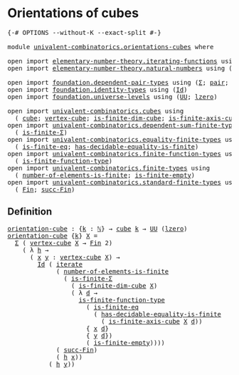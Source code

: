 # Orientations of cubes

<pre class="Agda"><a id="34" class="Symbol">{-#</a> <a id="38" class="Keyword">OPTIONS</a> <a id="46" class="Pragma">--without-K</a> <a id="58" class="Pragma">--exact-split</a> <a id="72" class="Symbol">#-}</a>

<a id="77" class="Keyword">module</a> <a id="84" href="univalent-combinatorics.orientations-cubes.html" class="Module">univalent-combinatorics.orientations-cubes</a> <a id="127" class="Keyword">where</a>

<a id="134" class="Keyword">open</a> <a id="139" class="Keyword">import</a> <a id="146" href="elementary-number-theory.iterating-functions.html" class="Module">elementary-number-theory.iterating-functions</a> <a id="191" class="Keyword">using</a> <a id="197" class="Symbol">(</a><a id="198" href="elementary-number-theory.iterating-functions.html#869" class="Function">iterate</a><a id="205" class="Symbol">)</a>
<a id="207" class="Keyword">open</a> <a id="212" class="Keyword">import</a> <a id="219" href="elementary-number-theory.natural-numbers.html" class="Module">elementary-number-theory.natural-numbers</a> <a id="260" class="Keyword">using</a> <a id="266" class="Symbol">(</a><a id="267" href="elementary-number-theory.natural-numbers.html#1444" class="Datatype">ℕ</a><a id="268" class="Symbol">;</a> <a id="270" href="elementary-number-theory.natural-numbers.html#1465" class="InductiveConstructor">zero-ℕ</a><a id="276" class="Symbol">;</a> <a id="278" href="elementary-number-theory.natural-numbers.html#1478" class="InductiveConstructor">succ-ℕ</a><a id="284" class="Symbol">)</a>

<a id="287" class="Keyword">open</a> <a id="292" class="Keyword">import</a> <a id="299" href="foundation.dependent-pair-types.html" class="Module">foundation.dependent-pair-types</a> <a id="331" class="Keyword">using</a> <a id="337" class="Symbol">(</a><a id="338" href="foundation-core.dependent-pair-types.html#502" class="Record">Σ</a><a id="339" class="Symbol">;</a> <a id="341" href="foundation-core.dependent-pair-types.html#575" class="InductiveConstructor">pair</a><a id="345" class="Symbol">;</a> <a id="347" href="foundation-core.dependent-pair-types.html#592" class="Field">pr1</a><a id="350" class="Symbol">;</a> <a id="352" href="foundation-core.dependent-pair-types.html#604" class="Field">pr2</a><a id="355" class="Symbol">)</a>
<a id="357" class="Keyword">open</a> <a id="362" class="Keyword">import</a> <a id="369" href="foundation.identity-types.html" class="Module">foundation.identity-types</a> <a id="395" class="Keyword">using</a> <a id="401" class="Symbol">(</a><a id="402" href="foundation-core.identity-types.html#641" class="Datatype">Id</a><a id="404" class="Symbol">)</a>
<a id="406" class="Keyword">open</a> <a id="411" class="Keyword">import</a> <a id="418" href="foundation.universe-levels.html" class="Module">foundation.universe-levels</a> <a id="445" class="Keyword">using</a> <a id="451" class="Symbol">(</a><a id="452" href="foundation-core.universe-levels.html#222" class="Primitive">UU</a><a id="454" class="Symbol">;</a> <a id="456" href="Agda.Primitive.html#764" class="Primitive">lzero</a><a id="461" class="Symbol">)</a>

<a id="464" class="Keyword">open</a> <a id="469" class="Keyword">import</a> <a id="476" href="univalent-combinatorics.cubes.html" class="Module">univalent-combinatorics.cubes</a> <a id="506" class="Keyword">using</a>
  <a id="514" class="Symbol">(</a> <a id="516" href="univalent-combinatorics.cubes.html#702" class="Function">cube</a><a id="520" class="Symbol">;</a> <a id="522" href="univalent-combinatorics.cubes.html#2189" class="Function">vertex-cube</a><a id="533" class="Symbol">;</a> <a id="535" href="univalent-combinatorics.cubes.html#1257" class="Function">is-finite-dim-cube</a><a id="553" class="Symbol">;</a> <a id="555" href="univalent-combinatorics.cubes.html#1977" class="Function">is-finite-axis-cube</a><a id="574" class="Symbol">)</a>
<a id="576" class="Keyword">open</a> <a id="581" class="Keyword">import</a> <a id="588" href="univalent-combinatorics.dependent-sum-finite-types.html" class="Module">univalent-combinatorics.dependent-sum-finite-types</a> <a id="639" class="Keyword">using</a>
  <a id="647" class="Symbol">(</a> <a id="649" href="univalent-combinatorics.dependent-sum-finite-types.html#2472" class="Function">is-finite-Σ</a><a id="660" class="Symbol">)</a>
<a id="662" class="Keyword">open</a> <a id="667" class="Keyword">import</a> <a id="674" href="univalent-combinatorics.equality-finite-types.html" class="Module">univalent-combinatorics.equality-finite-types</a> <a id="720" class="Keyword">using</a>
  <a id="728" class="Symbol">(</a> <a id="730" href="univalent-combinatorics.equality-finite-types.html#3302" class="Function">is-finite-eq</a><a id="742" class="Symbol">;</a> <a id="744" href="univalent-combinatorics.equality-finite-types.html#1960" class="Function">has-decidable-equality-is-finite</a><a id="776" class="Symbol">)</a>
<a id="778" class="Keyword">open</a> <a id="783" class="Keyword">import</a> <a id="790" href="univalent-combinatorics.finite-function-types.html" class="Module">univalent-combinatorics.finite-function-types</a> <a id="836" class="Keyword">using</a>
  <a id="844" class="Symbol">(</a> <a id="846" href="univalent-combinatorics.finite-function-types.html#810" class="Function">is-finite-function-type</a><a id="869" class="Symbol">)</a>
<a id="871" class="Keyword">open</a> <a id="876" class="Keyword">import</a> <a id="883" href="univalent-combinatorics.finite-types.html" class="Module">univalent-combinatorics.finite-types</a> <a id="920" class="Keyword">using</a>
  <a id="928" class="Symbol">(</a> <a id="930" href="univalent-combinatorics.finite-types.html#12115" class="Function">number-of-elements-is-finite</a><a id="958" class="Symbol">;</a> <a id="960" href="univalent-combinatorics.finite-types.html#6952" class="Function">is-finite-empty</a><a id="975" class="Symbol">)</a>
<a id="977" class="Keyword">open</a> <a id="982" class="Keyword">import</a> <a id="989" href="univalent-combinatorics.standard-finite-types.html" class="Module">univalent-combinatorics.standard-finite-types</a> <a id="1035" class="Keyword">using</a>
  <a id="1043" class="Symbol">(</a> <a id="1045" href="univalent-combinatorics.standard-finite-types.html#2072" class="Function">Fin</a><a id="1048" class="Symbol">;</a> <a id="1050" href="univalent-combinatorics.standard-finite-types.html#7591" class="Function">succ-Fin</a><a id="1058" class="Symbol">)</a>
</pre>
## Definition

<pre class="Agda"><a id="orientation-cube"></a><a id="1088" href="univalent-combinatorics.orientations-cubes.html#1088" class="Function">orientation-cube</a> <a id="1105" class="Symbol">:</a> <a id="1107" class="Symbol">{</a><a id="1108" href="univalent-combinatorics.orientations-cubes.html#1108" class="Bound">k</a> <a id="1110" class="Symbol">:</a> <a id="1112" href="elementary-number-theory.natural-numbers.html#1444" class="Datatype">ℕ</a><a id="1113" class="Symbol">}</a> <a id="1115" class="Symbol">→</a> <a id="1117" href="univalent-combinatorics.cubes.html#702" class="Function">cube</a> <a id="1122" href="univalent-combinatorics.orientations-cubes.html#1108" class="Bound">k</a> <a id="1124" class="Symbol">→</a> <a id="1126" href="foundation-core.universe-levels.html#222" class="Primitive">UU</a> <a id="1129" class="Symbol">(</a><a id="1130" href="Agda.Primitive.html#764" class="Primitive">lzero</a><a id="1135" class="Symbol">)</a>
<a id="1137" href="univalent-combinatorics.orientations-cubes.html#1088" class="Function">orientation-cube</a> <a id="1154" class="Symbol">{</a><a id="1155" href="univalent-combinatorics.orientations-cubes.html#1155" class="Bound">k</a><a id="1156" class="Symbol">}</a> <a id="1158" href="univalent-combinatorics.orientations-cubes.html#1158" class="Bound">X</a> <a id="1160" class="Symbol">=</a>
  <a id="1164" href="foundation-core.dependent-pair-types.html#502" class="Record">Σ</a> <a id="1166" class="Symbol">(</a> <a id="1168" href="univalent-combinatorics.cubes.html#2189" class="Function">vertex-cube</a> <a id="1180" href="univalent-combinatorics.orientations-cubes.html#1158" class="Bound">X</a> <a id="1182" class="Symbol">→</a> <a id="1184" href="univalent-combinatorics.standard-finite-types.html#2072" class="Function">Fin</a> <a id="1188" class="Number">2</a><a id="1189" class="Symbol">)</a>
    <a id="1195" class="Symbol">(</a> <a id="1197" class="Symbol">λ</a> <a id="1199" href="univalent-combinatorics.orientations-cubes.html#1199" class="Bound">h</a> <a id="1201" class="Symbol">→</a>
      <a id="1209" class="Symbol">(</a> <a id="1211" href="univalent-combinatorics.orientations-cubes.html#1211" class="Bound">x</a> <a id="1213" href="univalent-combinatorics.orientations-cubes.html#1213" class="Bound">y</a> <a id="1215" class="Symbol">:</a> <a id="1217" href="univalent-combinatorics.cubes.html#2189" class="Function">vertex-cube</a> <a id="1229" href="univalent-combinatorics.orientations-cubes.html#1158" class="Bound">X</a><a id="1230" class="Symbol">)</a> <a id="1232" class="Symbol">→</a>
        <a id="1242" href="foundation-core.identity-types.html#641" class="Datatype">Id</a> <a id="1245" class="Symbol">(</a> <a id="1247" href="elementary-number-theory.iterating-functions.html#869" class="Function">iterate</a>
             <a id="1268" class="Symbol">(</a> <a id="1270" href="univalent-combinatorics.finite-types.html#12115" class="Function">number-of-elements-is-finite</a>
               <a id="1314" class="Symbol">(</a> <a id="1316" href="univalent-combinatorics.dependent-sum-finite-types.html#2472" class="Function">is-finite-Σ</a>
                 <a id="1345" class="Symbol">(</a> <a id="1347" href="univalent-combinatorics.cubes.html#1257" class="Function">is-finite-dim-cube</a> <a id="1366" href="univalent-combinatorics.orientations-cubes.html#1158" class="Bound">X</a><a id="1367" class="Symbol">)</a>
                 <a id="1386" class="Symbol">(</a> <a id="1388" class="Symbol">λ</a> <a id="1390" href="univalent-combinatorics.orientations-cubes.html#1390" class="Bound">d</a> <a id="1392" class="Symbol">→</a>
                   <a id="1413" href="univalent-combinatorics.finite-function-types.html#810" class="Function">is-finite-function-type</a>
                     <a id="1458" class="Symbol">(</a> <a id="1460" href="univalent-combinatorics.equality-finite-types.html#3302" class="Function">is-finite-eq</a>
                       <a id="1496" class="Symbol">(</a> <a id="1498" href="univalent-combinatorics.equality-finite-types.html#1960" class="Function">has-decidable-equality-is-finite</a>
                         <a id="1556" class="Symbol">(</a> <a id="1558" href="univalent-combinatorics.cubes.html#1977" class="Function">is-finite-axis-cube</a> <a id="1578" href="univalent-combinatorics.orientations-cubes.html#1158" class="Bound">X</a> <a id="1580" href="univalent-combinatorics.orientations-cubes.html#1390" class="Bound">d</a><a id="1581" class="Symbol">))</a>
                     <a id="1605" class="Symbol">{</a> <a id="1607" href="univalent-combinatorics.orientations-cubes.html#1211" class="Bound">x</a> <a id="1609" href="univalent-combinatorics.orientations-cubes.html#1390" class="Bound">d</a><a id="1610" class="Symbol">}</a>
                     <a id="1633" class="Symbol">{</a> <a id="1635" href="univalent-combinatorics.orientations-cubes.html#1213" class="Bound">y</a> <a id="1637" href="univalent-combinatorics.orientations-cubes.html#1390" class="Bound">d</a><a id="1638" class="Symbol">})</a>
                     <a id="1662" class="Symbol">(</a> <a id="1664" href="univalent-combinatorics.finite-types.html#6952" class="Function">is-finite-empty</a><a id="1679" class="Symbol">))))</a>
             <a id="1697" class="Symbol">(</a> <a id="1699" href="univalent-combinatorics.standard-finite-types.html#7591" class="Function">succ-Fin</a><a id="1707" class="Symbol">)</a>
             <a id="1722" class="Symbol">(</a> <a id="1724" href="univalent-combinatorics.orientations-cubes.html#1199" class="Bound">h</a> <a id="1726" href="univalent-combinatorics.orientations-cubes.html#1211" class="Bound">x</a><a id="1727" class="Symbol">))</a>
           <a id="1741" class="Symbol">(</a> <a id="1743" href="univalent-combinatorics.orientations-cubes.html#1199" class="Bound">h</a> <a id="1745" href="univalent-combinatorics.orientations-cubes.html#1213" class="Bound">y</a><a id="1746" class="Symbol">))</a>
</pre>